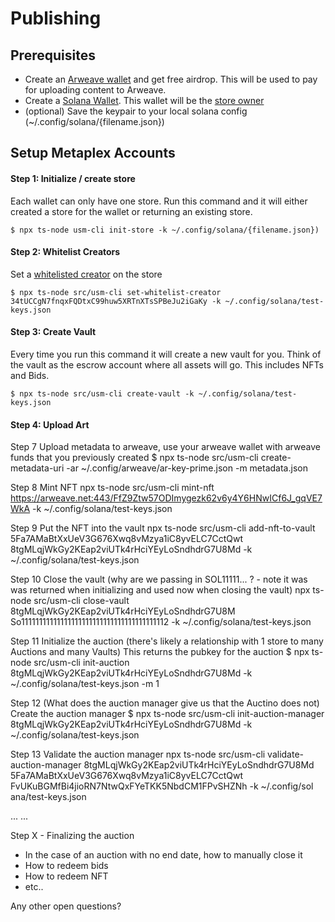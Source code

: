 # Publishing

## Prerequisites

- Create an [Arweave wallet](https://faucet.arweave.net/) and get free airdrop. This will be used to pay for uploading content to Arweave.
- Create a [Solana Wallet](https://docs.solana.com/wallet-guide/file-system-wallet#generate-a-file-system-wallet-keypair). This wallet will be the [store owner](https://github.com/metaplex-foundation/metaplex/blob/master/ARCHITECTURE.md#store)
- (optional) Save the keypair to your local solana config (~/.config/solana/{filename.json})

## Setup Metaplex Accounts

#### Step 1: Initialize / create store

Each wallet can only have one store. Run this command and it will either created a store for the wallet or returning an existing store.

```
$ npx ts-node usm-cli init-store -k ~/.config/solana/{filename.json})
```

#### Step 2: Whitelist Creators

Set a [whitelisted creator](https://github.com/metaplex-foundation/metaplex/blob/master/ARCHITECTURE.md#whitelistedcreator) on the store

```
$ npx ts-node src/usm-cli set-whitelist-creator 34tUCCgN7fnqxFQDtxC99huw5XRTnXTsSPBeJu2iGaKy -k ~/.config/solana/test-keys.json
```

#### Step 3: Create Vault

Every time you run this command it will create a new vault for you. Think of the vault as the escrow account where all assets will go. This includes NFTs and Bids.

```
$ npx ts-node src/usm-cli create-vault -k ~/.config/solana/test-keys.json
```

#### Step 4: Upload Art

Step 7
Upload metadata to arweave, use your arweave wallet with arweave funds that you previously created
$ npx ts-node src/usm-cli create-metadata-uri -ar ~/.config/arweave/ar-key-prime.json -m metadata.json

Step 8
Mint NFT
npx ts-node src/usm-cli mint-nft https://arweave.net:443/FfZ9Ztw57ODImygezk62v6y4Y6HNwICf6J_gqVE7WkA -k ~/.config/solana/test-keys.json

Step 9
Put the NFT into the vault
npx ts-node src/usm-cli add-nft-to-vault 5Fa7AMaBtXxUeV3G676Xwq8vMzya1iC8yvELC7CctQwt 8tgMLqjWkGy2KEap2viUTk4rHciYEyLoSndhdrG7U8Md -k ~/.config/solana/test-keys.json

Step 10
Close the vault (why are we passing in SOL11111... ? - note it was was returned when initializing and used now when closing the vault)
npx ts-node src/usm-cli close-vault 8tgMLqjWkGy2KEap2viUTk4rHciYEyLoSndhdrG7U8M So11111111111111111111111111111111111111112 -k ~/.config/solana/test-keys.json

Step 11
Initialize the auction (there's likely a relationship with 1 store to many Auctions and many Vaults)
This returns the pubkey for the auction
$ npx ts-node src/usm-cli init-auction 8tgMLqjWkGy2KEap2viUTk4rHciYEyLoSndhdrG7U8Md -k ~/.config/solana/test-keys.json -m 1

Step 12 (What does the auction manager give us that the Auctino does not)
Create the auction manager
$ npx ts-node src/usm-cli init-auction-manager 8tgMLqjWkGy2KEap2viUTk4rHciYEyLoSndhdrG7U8Md -k ~/.config/solana/test-keys.json

Step 13
Validate the auction manager
npx ts-node src/usm-cli validate-auction-manager 8tgMLqjWkGy2KEap2viUTk4rHciYEyLoSndhdrG7U8Md 5Fa7AMaBtXxUeV3G676Xwq8vMzya1iC8yvELC7CctQwt FvUKuBGMfBi4jioRN7NtwQxFYeTKK5NbdCM1FPvSHZNh -k ~/.config/sol
ana/test-keys.json

...
...

Step X - Finalizing the auction

- In the case of an auction with no end date, how to manually close it
- How to redeem bids
- How to redeem NFT
- etc..

Any other open questions?
